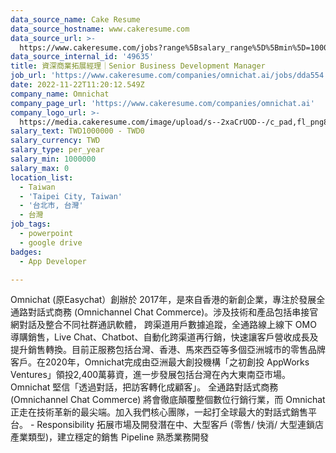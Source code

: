 ```yaml
---
data_source_name: Cake Resume
data_source_hostname: www.cakeresume.com
data_source_url: >-
  https://www.cakeresume.com/jobs?range%5Bsalary_range%5D%5Bmin%5D=1000000&refinementList%5Bprofession%5D%5B0%5D=tech_android-development&refinementList%5Bprofession%5D%5B1%5D=tech_ios-development
data_source_internal_id: '49635'
title: 資深商業拓展經理｜Senior Business Development Manager
job_url: 'https://www.cakeresume.com/companies/omnichat.ai/jobs/dda554'
date: 2022-11-22T11:20:12.549Z
company_name: Omnichat
company_page_url: 'https://www.cakeresume.com/companies/omnichat.ai'
company_logo_url: >-
  https://media.cakeresume.com/image/upload/s--2xaCrUOD--/c_pad,fl_png8,h_200,w_200/v1658128844/gjkluemw6bahwi1ametr.png
salary_text: TWD1000000 - TWD0
salary_currency: TWD
salary_type: per_year
salary_min: 1000000
salary_max: 0
location_list:
  - Taiwan
  - 'Taipei City, Taiwan'
  - '台北市, 台灣'
  - 台灣
job_tags:
  - powerpoint
  - google drive
badges:
  - App Developer

---
```


Omnichat (原Easychat）創辦於 2017年，是來自香港的新創企業，專注於發展全通路對話式商務 (Omnichannel Chat Commerce)。涉及技術和產品包括串接官網對話及整合不同社群通訊軟體， 跨渠道用戶數據追蹤，全通路線上線下 OMO 導購銷售，Live Chat、Chatbot、自動化跨渠道再行銷，快速讓客戶營收成長及提升銷售轉換。目前正服務包括台灣、香港、馬來西亞等多個亞洲城市的零售品牌客戶。在2020年，Omnichat完成由亞洲最大創投機構「之初創投 AppWorks Ventures」領投2,400萬募資，進一步發展包括台灣在內大東南亞市場。 Omnichat 堅信「透過對話，把訪客轉化成顧客」。 全通路對話式商務 (Omnichannel Chat Commerce) 將會徹底顛覆整個數位行銷行業，而 Omnichat 正走在技術革新的最尖端。加入我們核心團隊，一起打全球最大的對話式銷售平台。 - Responsibility 拓展市場及開發潛在中、大型客戶 (零售/ 快消/ 大型連鎖店產業類型)，建立穩定的銷售 Pipeline 熟悉業務開發
